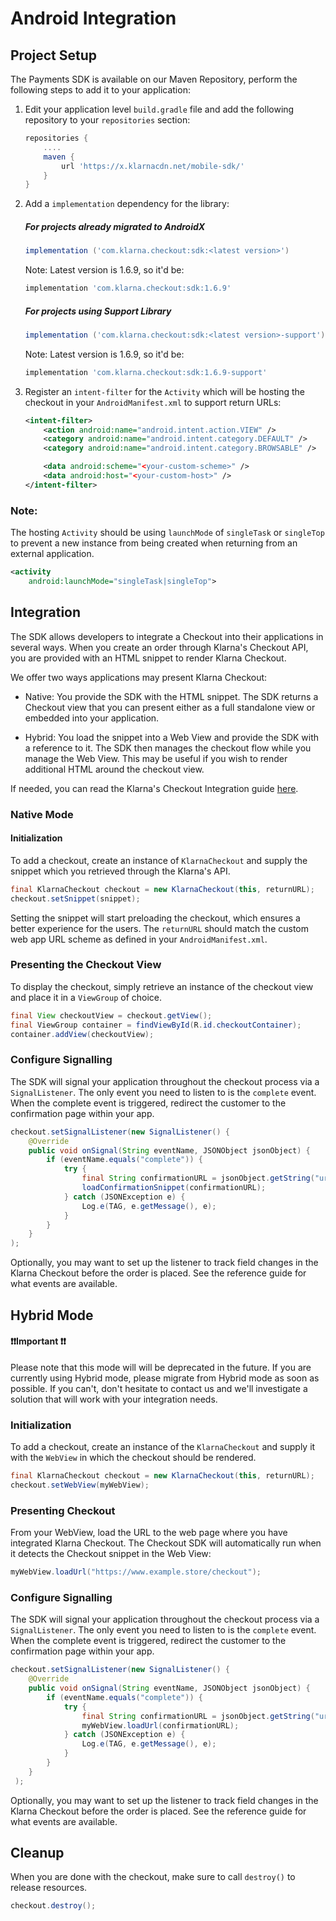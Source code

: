 # Android Integration

## Project Setup

The Payments SDK is available on our Maven Repository, perform the following steps to add it to your application:

1. Edit your application level `build.gradle` file and add the following repository to your `repositories` section:

    ```gradle
    repositories {
        ....
        maven {
            url 'https://x.klarnacdn.net/mobile-sdk/'
        }
    }
    ```

2. Add a `implementation` dependency for the library:

    ##### For projects already migrated to AndroidX
    ```gradle
    implementation ('com.klarna.checkout:sdk:<latest version>')
    ```
  
    Note: Latest version is 1.6.9, so it'd be:
    ```gradle
    implementation 'com.klarna.checkout:sdk:1.6.9'
    ```

    ##### For projects using Support Library
    
    ```gradle
    implementation ('com.klarna.checkout:sdk:<latest version>-support')
    ```
   
    Note: Latest version is 1.6.9, so it'd be:
    ```gradle
    implementation 'com.klarna.checkout:sdk:1.6.9-support'
    ```

3. Register an `intent-filter` for the `Activity` which will be hosting the checkout in your `AndroidManifest.xml` to support return URLs:

    ```xml
    <intent-filter>
        <action android:name="android.intent.action.VIEW" />
        <category android:name="android.intent.category.DEFAULT" />
        <category android:name="android.intent.category.BROWSABLE" />

        <data android:scheme="<your-custom-scheme>" />
        <data android:host="<your-custom-host>" />
    </intent-filter>
    ```


### Note:

The hosting `Activity` should be using `launchMode` of `singleTask` or `singleTop` to prevent a new instance from being created when returning from an external application.

```xml
<activity
    android:launchMode="singleTask|singleTop">
```

## Integration
The SDK allows developers to integrate a Checkout into their applications in several ways. When you create an order through Klarna's Checkout API, you are provided with an HTML snippet to render Klarna Checkout.

We offer two ways applications may present Klarna Checkout:

- Native: You provide the SDK with the HTML snippet. The SDK returns a Checkout view that you can present either as a full standalone view or embedded into your application.

- Hybrid: You load the snippet into a Web View and provide the SDK with a reference to it. The SDK then manages the checkout flow while you manage the Web View. This may be useful if you wish to render additional HTML around the checkout view. 

If needed, you can read the Klarna's Checkout Integration guide [here](https://developers.klarna.com/en/se/kco-v3/checkout/1-prepare-your-site-for-klarna-checkout).


### Native Mode

#### Initialization

To add a checkout, create an instance of `KlarnaCheckout` and supply the snippet which you retrieved through the Klarna's API.

```java
final KlarnaCheckout checkout = new KlarnaCheckout(this, returnURL);
checkout.setSnippet(snippet);
```

Setting the snippet will start preloading the checkout, which ensures a better experience for the users.
The `returnURL` should match the custom web app URL scheme as defined in your `AndroidManifest.xml`.

### Presenting the Checkout View

To display the checkout, simply retrieve an instance of the checkout view and place it in a `ViewGroup` of choice.

```java
final View checkoutView = checkout.getView();
final ViewGroup container = findViewById(R.id.checkoutContainer);
container.addView(checkoutView);
```

### Configure Signalling

The SDK will signal your application throughout the checkout process via a `SignalListener`.
The only event you need to listen to is the `complete` event. When the complete event is triggered, redirect the customer to the confirmation page within your app.

```java
checkout.setSignalListener(new SignalListener() {  
    @Override  
    public void onSignal(String eventName, JSONObject jsonObject) {  
        if (eventName.equals("complete")) {  
            try {  
                final String confirmationURL = jsonObject.getString("uri");  
                loadConfirmationSnippet(confirmationURL);
            } catch (JSONException e) {  
                Log.e(TAG, e.getMessage(), e);  
            }  
        }  
    }  
);
```

Optionally, you may want to set up the listener to track field changes in the Klarna Checkout before the order is placed. See the reference guide for what events are available.

## Hybrid Mode

#### ❗️❗️Important ❗️❗️
Please note that this mode will will be deprecated in the future. If you are currently using Hybrid mode, please migrate from Hybrid mode as soon as possible. If you can't, don't hesitate to contact us and we'll investigate a solution that will work with your integration needs.

### Initialization

To add a checkout, create an instance of the `KlarnaCheckout` and supply it with the `WebView` in which the checkout should be rendered.

```java
final KlarnaCheckout checkout = new KlarnaCheckout(this, returnURL);
checkout.setWebView(myWebView);
```

### Presenting Checkout
From your WebView, load the URL to the web page where you have integrated Klarna Checkout. The Checkout SDK will automatically run when it detects the Checkout snippet in the Web View:

```java
myWebView.loadUrl("https://www.example.store/checkout");
```

### Configure Signalling

The SDK will signal your application throughout the checkout process via a `SignalListener`.
The only event you need to listen to is the `complete` event. When the complete event is triggered, redirect the customer to the confirmation page within your app.

```java
checkout.setSignalListener(new SignalListener() {  
    @Override  
    public void onSignal(String eventName, JSONObject jsonObject) {  
        if (eventName.equals("complete")) {  
            try {  
                final String confirmationURL = jsonObject.getString("uri");  
                myWebView.loadUrl(confirmationURL);
            } catch (JSONException e) {  
                Log.e(TAG, e.getMessage(), e);  
            }  
        }  
    }  
 );
```

Optionally, you may want to set up the listener to track field changes in the Klarna Checkout before the order is placed. See the reference guide for what events are available.

## Cleanup
When you are done with the checkout, make sure to call `destroy()` to release resources.
```java
checkout.destroy();
```
